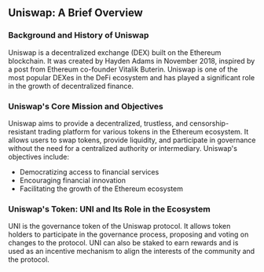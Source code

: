 ## Uniswap: A Brief Overview

### Background and History of Uniswap

Uniswap is a decentralized exchange (DEX) built on the Ethereum blockchain. It was created by Hayden Adams in November 2018, inspired by a post from Ethereum co-founder Vitalik Buterin. Uniswap is one of the most popular DEXes in the DeFi ecosystem and has played a significant role in the growth of decentralized finance.

### Uniswap's Core Mission and Objectives

Uniswap aims to provide a decentralized, trustless, and censorship-resistant trading platform for various tokens in the Ethereum ecosystem. It allows users to swap tokens, provide liquidity, and participate in governance without the need for a centralized authority or intermediary. Uniswap's objectives include:

- Democratizing access to financial services
- Encouraging financial innovation
- Facilitating the growth of the Ethereum ecosystem

### Uniswap's Token: UNI and Its Role in the Ecosystem

UNI is the governance token of the Uniswap protocol. It allows token holders to participate in the governance process, proposing and voting on changes to the protocol. UNI can also be staked to earn rewards and is used as an incentive mechanism to align the interests of the community and the protocol.

